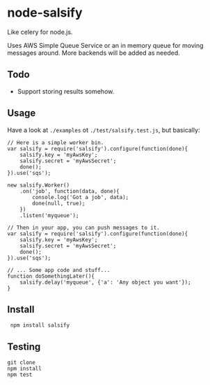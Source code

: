 # node-salsify

Like celery for node.js.

Uses AWS Simple Queue Service or an in memory queue for moving messages around.
More backends will be added as needed.

## Todo

 - Support storing results somehow.

 ## Usage

 Have a look at `./examples` ot `./test/salsify.test.js`, but basically:


    // Here is a simple worker bin.
    var salsify = require('salsify').configure(function(done){
        salsify.key = 'myAwsKey';
        salsify.secret = 'myAwsSecret';
        done();
    }).use('sqs');

    new salsify.Worker()
        .on('job', function(data, done){
            console.log('Got a job', data);
            done(null, true);
        })
        .listen('myqueue');

    // Then in your app, you can push messages to it.
    var salsify = require('salsify').configure(function(done){
        salsify.key = 'myAwsKey';
        salsify.secret = 'myAwsSecret';
        done();
    }).use('sqs');

    // ... Some app code and stuff...
    function doSomethingLater(){
        salsify.delay('myqueue', {'a': 'Any object you want'});
    }


## Install

     npm install salsify

## Testing

    git clone
    npm install
    npm test
